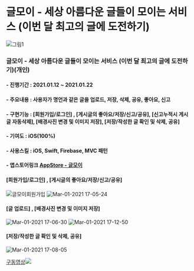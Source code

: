 # 글모이 - 세상 아름다운 글들이 모이는 서비스 (이번 달 최고의 글에 도전하기)
![그림1](https://user-images.githubusercontent.com/55137069/105467128-98bac380-5cd8-11eb-9eb9-49150b2272f1.png)


### 글모이 - 세상 아름다운 글들이 모이는 서비스 (이번 달 최고의 글에 도전하기)(개인)
#### - 진행기간 : 2021.01.12 ~ 2021.01.22
#### - 주요내용 : 사용자가 명언과 같은 글을 업로드, 저장, 삭제, 공유, 좋아요, 신고
#### - 구현기능 : [회원가입/로그인] , [게시글의 좋아요/저장/신고/공유], [신고누적시 게시글 자동삭제], [배경사진 변경 및 이미지 저장], [저장/작성한 글 확인 및 삭제, 공유]
#### - 기여도 : iOS(100%)
#### - 사용스킬 : iOS, Swift, Firebase, MVC 패턴
#### - 앱스토어링크 [AppStore - 글모이](https://apps.apple.com/kr/app/%EA%B8%80%EB%AA%A8%EC%9D%B4/id1550222956)

#### [회원가입/로그인] , [게시글의 좋아요/저장/신고/공유]
![글모이회원가입](https://user-images.githubusercontent.com/55137069/109469065-df0dfa00-7ab0-11eb-917c-f5352550a1f9.gif) ![Mar-01-2021 17-05-24](https://user-images.githubusercontent.com/55137069/109469068-e0d7bd80-7ab0-11eb-9b7b-d1c43522adda.gif)

#### [글 업로드] , [배경사진 변경 및 이미지 저장]
![Mar-01-2021 17-06-30](https://user-images.githubusercontent.com/55137069/109469216-167ca680-7ab1-11eb-8a82-871517dffefd.gif) ![Mar-01-2021 17-12-50](https://user-images.githubusercontent.com/55137069/109469473-69eef480-7ab1-11eb-800a-a59c21e1f72e.gif)

#### [저장/작성한 글 확인 및 삭제, 공유]
![Mar-01-2021 17-08-05](https://user-images.githubusercontent.com/55137069/109469397-4f1c8000-7ab1-11eb-9cad-96cf79bb7f6a.gif)

[구동영상![](http://img.youtube.com/vi/eK9fz93OS-g/0.jpg)](http://www.youtube.com/watch?v=eK9fz93OS-g "글모이")
